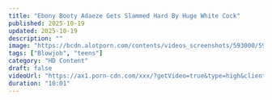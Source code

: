 ```yaml
---
title: "Ebony Booty Adaeze Gets Slammed Hard By Huge White Cock"
published: 2025-10-19
updated: 2025-10-19
description: ""
image: "https://bcdn.alotporn.com/contents/videos_screenshots/593000/593863/360x203/1.jpg"
tags: ["Blowjob", "teens"]
category: "HD Content"
draft: false
videoUrl: "https://ax1.porn-cdn.com/xxx/?getVideo=true&type=high&clientip=141.0.12.97&player=1&vhash=RUlwcU1Rd1N1NXlHUEhVNmxJY3RFZz09&ttl=RmNTMDdnRWp1Njh5b3pTMEFpZENSdz09"
duration: "10:01"
---
```


